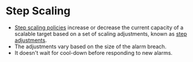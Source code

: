 # Step Scaling
- [Step scaling policies](https://docs.aws.amazon.com/autoscaling/ec2/userguide/as-scaling-simple-step.html) increase or decrease the current capacity of a scalable target based on a set of scaling adjustments, known as [step adjustments](https://docs.aws.amazon.com/autoscaling/ec2/userguide/as-scaling-simple-step.html).
- The adjustments vary based on the size of the alarm breach.
- It doesn't wait for cool-down before responding to new alarms.  